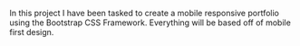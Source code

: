 In this project I have been tasked to create a mobile responsive portfolio using the Bootstrap CSS Framework. Everything will be based off of mobile first design.
